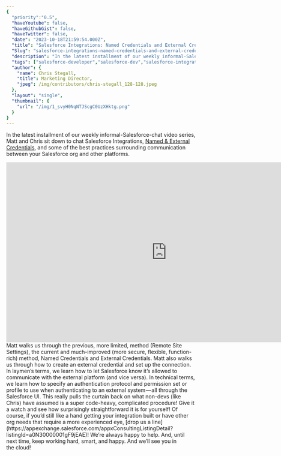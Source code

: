 ```yaml
---
{
  "priority":"0.5",
  "haveYoutube": false,
  "haveGithubGist": false,
  "haveTwitter": false,
  "date": "2023-10-18T21:59:54.000Z",
  "title": "Salesforce Integrations: Named Credentials and External Credentials",
  "Slug": "salesforce-integrations-named-credentials-and-external-credentials",
  "description": "In the latest installment of our weekly informal-Salesforce-chat video series, Matt and Chris sit down to chat Salesforce Integrations, Named &amp; External Credentials, and some of the best practices surrounding communication between your Salesforce org and other platforms..",
  "tags": ["salesforce-developer","salesforce-dev","salesforce-integration","salesforce-admin","salesforce"],
  "author": {
    "name": Chris Stegall,
    "title": Marketing Director,
    "jpeg": /img/contributors/chris-stegall_128-128.jpeg
  },
  "layout": "single",
  "thumbnail": {
    "url": "/img/1_svyH0NqNTJScgC0UzXHktg.png"
  }
}
---
```

In the latest installment of our weekly informal-Salesforce-chat video series, Matt and Chris sit down to chat Salesforce Integrations, [Named &amp; External Credentials](https://help.salesforce.com/s/articleView?id=sf.nc_named_creds_and_ext_creds.htm&amp;type=5), and some of the best practices surrounding communication between your Salesforce org and other platforms.
<iframe src="https://cdn.embedly.com/widgets/media.html?src=https%3A%2F%2Fwww.youtube.com%2Fembed%2FAVA3sKx18W4%3Ffeature%3Doembed&amp;display_name=YouTube&amp;url=https%3A%2F%2Fwww.youtube.com%2Fwatch%3Fv%3DAVA3sKx18W4&amp;image=https%3A%2F%2Fi.ytimg.com%2Fvi%2FAVA3sKx18W4%2Fhqdefault.jpg&amp;key=a19fcc184b9711e1b4764040d3dc5c07&amp;type=text%2Fhtml&amp;schema=youtube" width="854" height="480" frameborder="0" scrolling="no">[https://medium.com/media/d384be698052faf15490474eef7e9f35/href](https://medium.com/media/d384be698052faf15490474eef7e9f35/href)</iframe>Matt walks us through the previous, more limited, method (Remote Site Settings), the current and much-improved (more secure, flexible, function-rich) method, Named Credentials and External Credentials.
Matt also walks us through how to create an external credential and set up the connection. In laymen’s terms, we learn how to let Salesforce know it’s allowed to communicate with the external platform (and vice versa). In technical terms, we learn how to specify an authentication protocol and permission set or profile to use when authenticating to an external system — all through the Salesforce UI.
This really pulls the curtain back on what non-devs (like Chris) have assumed is a super code-heavy, complicated procedure!
Give it a watch and see how surprisingly straightforward it is for yourself! Of course, if you’d still like a hand getting your integration built or have other org needs that require a more experienced eye, [drop us a line](https://appexchange.salesforce.com/appxConsultingListingDetail?listingId=a0N30000001gF9jEAE)! We’re always happy to help.
And, until next time, keep working hard, smart, and happy. And we’ll see you in the cloud!
